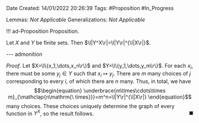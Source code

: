 <br />
<br />

Date Created: 14/01/2022 20:26:39
Tags: #Proposition #In_Progress
 
Lemmas: _Not Applicable_
Generalizations: _Not Applicable_

!!! ad-Proposition Proposition.

Let $X$ and $Y$ be finite sets. Then $\l|Y^X\r|=\l|Y\r|^{\l|X\r|}$.

--- admonition

_Proof_. Let $X=\l\{x_1,\dots,x_n\r\}$ and $Y=\l\{y_1,\dots,y_m\r\}$. For each $x_i$, there must be some $y_j\in Y$ such that $x_i\mapsto y_j$. There are $m$ many choices of $j$ corresponding to every $i$, of which there are $n$ many. Thus, in total, we have
$$\begin{equation}
    \underbrace{m\times\cdots\times m}_{\mathclap{n\mathrm{\ times}}}=m^n=\l|Y\r|^{\l|X\r|}
\end{equation}$$
many choices. These choices uniquely determine the graph of every function in $Y^X$, so the result follows.<span style="float:right;">$\blacksquare$</span>

